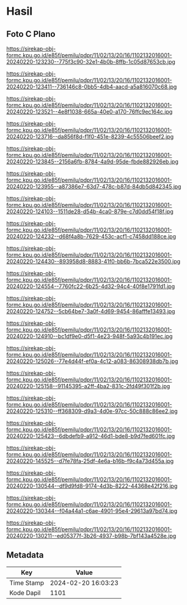 # Hasil

## Foto C Plano

https://sirekap-obj-formc.kpu.go.id/e85f/pemilu/pdpr/11/02/13/20/16/1102132016001-20240220-123230--775f3c90-32e1-4b0b-8ffb-1c05d87653cb.jpg

https://sirekap-obj-formc.kpu.go.id/e85f/pemilu/pdpr/11/02/13/20/16/1102132016001-20240220-123411--736146c8-0bb5-4db4-aacd-a5a816070c68.jpg

https://sirekap-obj-formc.kpu.go.id/e85f/pemilu/pdpr/11/02/13/20/16/1102132016001-20240220-123521--4e8f1038-665a-40e0-a170-76ffc9ec164c.jpg

https://sirekap-obj-formc.kpu.go.id/e85f/pemilu/pdpr/11/02/13/20/16/1102132016001-20240220-123716--da856f8d-f1f0-451e-8239-4c55506beef2.jpg

https://sirekap-obj-formc.kpu.go.id/e85f/pemilu/pdpr/11/02/13/20/16/1102132016001-20240220-123845--2156a6fb-8784-4a9d-95de-fbde882926eb.jpg

https://sirekap-obj-formc.kpu.go.id/e85f/pemilu/pdpr/11/02/13/20/16/1102132016001-20240220-123955--a87386e7-63d7-478c-b87d-84db5d842345.jpg

https://sirekap-obj-formc.kpu.go.id/e85f/pemilu/pdpr/11/02/13/20/16/1102132016001-20240220-124103--1511de28-d54b-4ca0-879e-c7d0dd54f18f.jpg

https://sirekap-obj-formc.kpu.go.id/e85f/pemilu/pdpr/11/02/13/20/16/1102132016001-20240220-124232--d68f4a8b-7629-453c-acf1-c7458dd188ce.jpg

https://sirekap-obj-formc.kpu.go.id/e85f/pemilu/pdpr/11/02/13/20/16/1102132016001-20240220-124430--893958d8-8883-41f0-bb6b-7bca522e3500.jpg

https://sirekap-obj-formc.kpu.go.id/e85f/pemilu/pdpr/11/02/13/20/16/1102132016001-20240220-124554--7760fc22-6b25-4d32-94c4-40f8e1791fd1.jpg

https://sirekap-obj-formc.kpu.go.id/e85f/pemilu/pdpr/11/02/13/20/16/1102132016001-20240220-124752--5cb64be7-3a0f-4d69-9454-86afffe13493.jpg

https://sirekap-obj-formc.kpu.go.id/e85f/pemilu/pdpr/11/02/13/20/16/1102132016001-20240220-124910--bc1df9e0-d5f1-4e23-948f-5a93c4b191ec.jpg

https://sirekap-obj-formc.kpu.go.id/e85f/pemilu/pdpr/11/02/13/20/16/1102132016001-20240220-125026--77e4d44f-ef0a-4c12-a083-86308938db7b.jpg

https://sirekap-obj-formc.kpu.go.id/e85f/pemilu/pdpr/11/02/13/20/16/1102132016001-20240220-125158--91145395-a2ff-4ba2-831c-2fd49f301f2b.jpg

https://sirekap-obj-formc.kpu.go.id/e85f/pemilu/pdpr/11/02/13/20/16/1102132016001-20240220-125310--ff368309-d9a3-4d0e-97cc-50c888c86ee2.jpg

https://sirekap-obj-formc.kpu.go.id/e85f/pemilu/pdpr/11/02/13/20/16/1102132016001-20240220-125423--6dbdefb9-a912-46d1-bde8-b9d7fed601fc.jpg

https://sirekap-obj-formc.kpu.go.id/e85f/pemilu/pdpr/11/02/13/20/16/1102132016001-20240220-145525--d7fe78fa-25df-4e6a-b16b-f9c4a73d455a.jpg

https://sirekap-obj-formc.kpu.go.id/e85f/pemilu/pdpr/11/02/13/20/16/1102132016001-20240220-130544--df9d9fd8-9174-4d3b-8222-44368e42f216.jpg

https://sirekap-obj-formc.kpu.go.id/e85f/pemilu/pdpr/11/02/13/20/16/1102132016001-20240220-130344--f04a44a1-c6ae-4901-95e4-29613a97bd74.jpg

https://sirekap-obj-formc.kpu.go.id/e85f/pemilu/pdpr/11/02/13/20/16/1102132016001-20240220-130211--ed05377f-3b26-4937-b98b-7bf143a4528e.jpg


## Metadata

| Key        | Value               |
| ---------- | ------------------- |
| Time Stamp | 2024-02-20 16:03:23 |
| Kode Dapil | 1101                |



